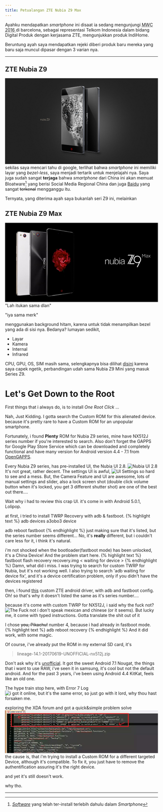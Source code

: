 ```yaml
---
title: Petualangan ZTE Nubia Z9 Max
---
```


Ayahku mendapatkan *smartphone* ini disaat ia sedang mengunjungi <abbr title="Mobile World Congress">MWC 2016 </abbr>di barcelona, sebagai representasi Telkom Indonesia dalam bidang Digital Produk dengan kerjasama ZTE, mengunjukkan produk IndiHome.

Beruntung ayah saya mendapatkan rejeki diberi produk baru mereka yang baru saja muncul dipasar dengan 3 varian nya.
<hr size='12px'>

## ZTE Nubia Z9

![Nubia Z9](img\nubiaz9.jpg "ZTE Nubia Z9")
sekilas saya mencari tahu di google, terlihat bahwa *smartphone* ini memiliki layar yang *bezel-less*, saya menjadi tertarik untuk menjelajahi nya. Saya juga sudah sangat **terjaga** bahwa *smartphone* dari China ini akan memuat Bloatware[^fn-bloatware] yang berisi Social Media Regional China dan juga [Baidu](http://www.baidu.com/) yang sangat <del>terkenal</del> mengganggu itu.

Ternyata, yang diterima ayah saya bukanlah seri Z9 ini,
melainkan

## ZTE Nubia Z9 Max

![Nubia Z9 Max](img\z9max.jpg "ZTE Nubia Z9 Max")
"Lah itukan sama dlan"

"iya sama merk" 

menggunakan background hitam, karena untuk tidak menampilkan bezel yang ada di sisi nya.
Bedanya? lumayan sedikit,

- Layar
- Kamera
- Internal
- Infrared

CPU, GPU, OS, SIM masih sama, selengkapnya bisa dilihat [disini](http://www.gsmarena.com/compare.php3?idPhone1=7116&idPhone2=7207&idPhone3=7149 "Perbandingan ZTE Nubia Z9 Series") karena saya capek ngetik, perbandingan udah sama Nubia Z9 Mini yang masuk Series Z9. 

# Let's Get Down to the Root

First things that i always do, is to install *One Root Click*
...

Nah, Just Kidding. I gotta search the Custom ROM for this alienated device.
because it's pretty rare to have a Custom ROM for an unpopular smartphone. 

Fortunately, i found **Plenty** ROM for Nubia Z9 series, mine have NX512J series number if you're interested to search. Also don't forget the GAPPS for Google Play Store Service which can be downloaded and completely functional and have many version for Android version 4.4 - 7.1 from [OpenGAPPS](http://opengapps.org/ "Open GAPPS Download Link").

Every Nubia Z9 series, has pre-installed UI, the Nubia UI 2.8.
![Nubia UI 2.8](http://media2.intoday.in/indiatoday/images/stories//2015JUNE/ui_061515011911.jpg "Nubia UI 2.8") It's not great, rather decent. The settings UI is awful, ![UI Settings](https://regmedia.co.uk/2015/03/24/z9_in_hand_and_notifications.jpg) so hard to see and a mess. But, the Camera Feature and UI are awesome, lots of manual settings and slider, also a lock screen shot (double click volume button when it's locked, you get 3 different shutter shot) are one of the best out there.... 

Wait why i had to review this crap UI.
it's come in with Android 5.0.1, Lolipop.

at first, i tried to install TWRP Recovery with adb & fastboot.
{% highlight text %}
adb devices
a3obo3 device

adb reboot fastboot
{% endhighlight %}
just making sure that it's listed, but the series number seems different... No, it's **really** different, but i couldn't care less for it, i think it's natural.

i'm not shocked when the bootloader(fastboot mode) has been unlocked, it's a China Device!
And the problem start here.
{% highlight text %}
fastboot flash recovery recovery.img
< waiting for device >
{% endhighlight %}
Damn, what did i miss. I was trying to search for custom TWRP for Nubia, but it's not working well. I also trying to search 'adb waiting for device fix', and it's a device certification problem, only if you didn't have the devices registered

then, i found [this](http://www.alegrecompra.com/blog/instalar-twrp-recovery-root-gapps-para-nubia-z9-nx508j-z9-mini-nx511j-z9-max-nx510jnx512jnx518j/) custom ZTE android driver, with adb and fastboot config.
Oh! so that's why it doesn't listed the same as it's series number....

because it's come with custom TWRP for NX512J, i said why the fuck not?
![The Fuck not](http://www.alegrecompra.com/blog/wp-content/uploads/2016/08/zte-nubia-z11-twrp-recovery-root-gapps-4.jpg) i don't speak mexican and chinese (or it seems). But lucky me, it come with typed instructions. Gotta translate the shit out of it

I chose <del>you, Pikachu!</del> number 4, because i had already in fastboot mode.
{% highlight text %}
adb reboot recovery
{% endhighlight %}
And it did work, with some magic.

Of course, i've already put the ROM in my external SD card, it's  
> lineage-14.1-20170619-UNOFFICIAL-nx512j.zip

Don't ask why it's [unofficial](http://www.cyanogenmods.org/forums/topic/zte-nubia-z9-max-lineage-14-1-nougat-7-1-rom/).
It got the sweet Android 7.1 Nougat, the things that i want to use RAW, i've seen it in samsung, it's cool but not the default android. And for the past 3 years, i've been using Android 4.4 KitKat, feels like an old one.

The hype train stop here, with Error 7 Log
![i got it online, but it's the same error, so just go with it](http://uploads.tapatalk-cdn.com/20160407/cca0e65290b469b45ae9f0ae15c88932.jpg)
lord, why thou hast forsaken me.

exploring the XDA forum and got a quick&simple problem solve ![it's quick, for real](img/solve.jpg) the cause is, that i'm trying to install a Custom ROM for a different targeted Device, although it's compatible. To fix it, you just have to remove the authentification assuring it's the right device.

and yet it's still doesn't work.

why tho.



-----

[^fn-bloatware]: [*Software*](https://en.wikipedia.org/wiki/Software_bloat#Bloatware) yang telah ter-install terlebih dahulu dalam *Smartphone*